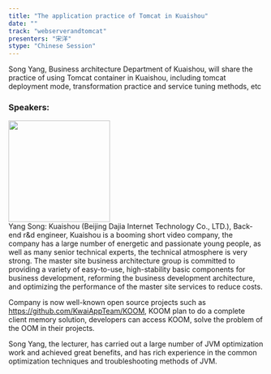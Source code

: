 ```yaml
---
title: "The application practice of Tomcat in Kuaishou"
date: "" 
track: "webserverandtomcat"
presenters: "宋洋"
stype: "Chinese Session"
---
```

Song Yang, Business architecture Department of Kuaishou, will share the practice of using Tomcat container in Kuaishou, including tomcat deployment mode, transformation practice and service tuning methods, etc
 ### Speakers: 
 <img src="images/speaker/1192.png" width="200" /><br>Yang Song: Kuaishou (Beijing Dajia Internet Technology Co., LTD.), Back-end r&d engineer, Kuaishou is a booming short video company, the company has a large number of energetic and passionate young people, as well as many senior technical experts, the technical atmosphere is very strong. The master site business architecture group is committed to providing a variety of easy-to-use, high-stability basic components for business development, reforming the business development architecture, and optimizing the performance of the master site services to reduce costs.

Company is now well-known open source projects such as https://github.com/KwaiAppTeam/KOOM, KOOM plan to do a complete client memory solution, developers can access KOOM, solve the problem of the OOM in their projects.

Song Yang, the lecturer, has carried out a large number of JVM optimization work and achieved great benefits, and has rich experience in the common optimization techniques and troubleshooting methods of JVM.

 